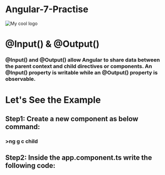 # Angular-7-Practise

<img src="https://www.infragistics.com/community/resized-image/__size/640x480/__key/communityserver-blogs-components-weblogfiles/00-00-00-09-43/3051.pic7.png" alt="My cool logo"/>

# @Input() & @Output()
### @Input() and @Output() allow Angular to share data between the parent context and child directives or components. An @Input() property is writable while an @Output() property is observable.
# Let's See the Example
## Step1: Create a new component as below command:
### >ng g c child
## Step2: Inside the app.component.ts write the following code:


